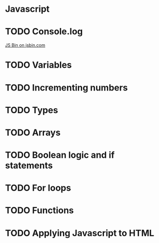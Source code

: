 # Javascript

# TODO Console.log

<a class="jsbin-embed" href="https://jsbin.com/lukeraz/1/embed?js,console">JS Bin on jsbin.com</a><script src="https://static.jsbin.com/js/embed.min.js?4.1.3"></script>

# TODO Variables

# TODO Incrementing numbers

# TODO Types

# TODO Arrays

# TODO Boolean logic and if statements

# TODO For loops

# TODO Functions

# TODO Applying Javascript to HTML
